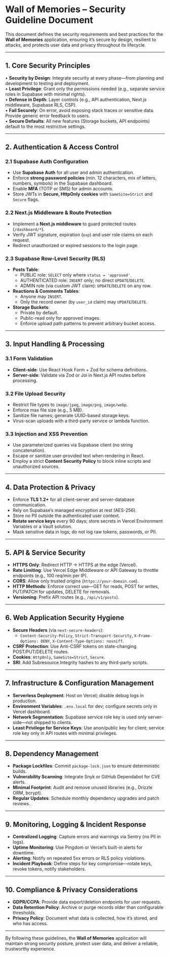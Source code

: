 # Wall of Memories – Security Guideline Document

This document defines the security requirements and best practices for the **Wall of Memories** application, ensuring it’s secure by design, resilient to attacks, and protects user data and privacy throughout its lifecycle.

---

## 1. Core Security Principles

• **Security by Design**: Integrate security at every phase—from planning and development to testing and deployment.  
• **Least Privilege**: Grant only the permissions needed (e.g., separate service roles in Supabase with minimal rights).  
• **Defense in Depth**: Layer controls (e.g., API authentication, Next.js middleware, Supabase RLS, CSP).  
• **Fail Securely**: On error, avoid exposing stack traces or sensitive data. Provide generic error feedback to users.  
• **Secure Defaults**: All new features (Storage buckets, API endpoints) default to the most restrictive settings.

---

## 2. Authentication & Access Control

### 2.1 Supabase Auth Configuration

- Use **Supabase Auth** for all user and admin authentication.  
- Enforce **strong password policies** (min. 12 characters, mix of letters, numbers, symbols) in the Supabase dashboard.  
- Enable **MFA** (TOTP or SMS) for admin accounts.  
- Store JWTs in **Secure, HttpOnly cookies** with `SameSite=Strict` and `Secure` flags.  

### 2.2 Next.js Middleware & Route Protection

- Implement a **Next.js middleware** to guard protected routes (`/dashboard/*`).  
- Verify JWT signature, expiration (`exp`) and user role claims on each request.  
- Redirect unauthorized or expired sessions to the login page.

### 2.3 Supabase Row-Level Security (RLS)

- **Posts Table**:
  - PUBLIC role: `SELECT` only where `status = 'approved'`.  
  - AUTHENTICATED role: `INSERT` only; no direct `UPDATE`/`DELETE`.  
  - ADMIN role (via custom JWT claim): `UPDATE`/`DELETE` on any row.  
- **Reactions & Comments Tables**:
  - Anyone may `INSERT`.  
  - Only the record owner (by `user_id` claim) may `UPDATE`/`DELETE`.
- **Storage Buckets**:
  - Private by default.  
  - Public-read only for approved images.  
  - Enforce upload path patterns to prevent arbitrary bucket access.

---

## 3. Input Handling & Processing

### 3.1 Form Validation

- **Client-side**: Use React Hook Form + Zod for schema definitions.  
- **Server-side**: Validate via Zod or Joi in Next.js API routes before processing.  

### 3.2 File Upload Security

- Restrict file types to `image/jpeg`, `image/png`, `image/webp`.  
- Enforce max file size (e.g., 5 MB).  
- Sanitize file names; generate UUID-based storage keys.  
- Virus-scan uploads with a third-party service or lambda function.

### 3.3 Injection and XSS Prevention

- Use parameterized queries via Supabase client (no string concatenation).  
- Escape or sanitize user-provided text when rendering in React.  
- Employ a strict **Content Security Policy** to block inline scripts and unauthorized sources.

---

## 4. Data Protection & Privacy

- Enforce **TLS 1.2+** for all client-server and server-database communication.  
- Rely on Supabase’s managed encryption at rest (AES-256).  
- Store no PII outside the authenticated user context.  
- **Rotate service keys** every 90 days; store secrets in Vercel Environment Variables or a Vault solution.  
- Mask sensitive data in logs; do not log raw tokens, passwords, or PII.

---

## 5. API & Service Security

- **HTTPS Only**: Redirect HTTP → HTTPS at the edge (Vercel).  
- **Rate Limiting**: Use Vercel Edge Middleware or API Gateway to throttle endpoints (e.g., 100 req/min per IP).  
- **CORS**: Allow only trusted origins (`https://your-domain.com`).  
- **HTTP Methods**: Enforce correct use—GET for reads, POST for writes, PUT/PATCH for updates, DELETE for removals.  
- **Versioning**: Prefix API routes (e.g., `/api/v1/posts`).

---

## 6. Web Application Security Hygiene

- **Secure Headers** (via `next-secure-headers`):  
  - `Content-Security-Policy`, `Strict-Transport-Security`, `X-Frame-Options: DENY`, `X-Content-Type-Options: nosniff`.  
- **CSRF Protection**: Use Anti-CSRF tokens on state-changing POST/PUT/DELETE routes.  
- **Cookies**: `HttpOnly`, `SameSite=Strict`, `Secure`.  
- **SRI**: Add Subresource Integrity hashes to any third-party scripts.

---

## 7. Infrastructure & Configuration Management

- **Serverless Deployment**: Host on Vercel; disable debug logs in production.  
- **Environment Variables**: `.env.local` for dev; configure secrets only in Vercel dashboard.  
- **Network Segmentation**: Supabase service role key is used only server-side—not shipped to clients.  
- **Least Privilege for Service Keys**: Use anon/public key for client; service role key only in API routes with minimal privileges.

---

## 8. Dependency Management

- **Package Lockfiles**: Commit `package-lock.json` to ensure deterministic builds.  
- **Vulnerability Scanning**: Integrate Snyk or GitHub Dependabot for CVE alerts.  
- **Minimal Footprint**: Audit and remove unused libraries (e.g., Drizzle ORM, bcrypt).  
- **Regular Updates**: Schedule monthly dependency upgrades and patch reviews.

---

## 9. Monitoring, Logging & Incident Response

- **Centralized Logging**: Capture errors and warnings via Sentry (no PII in logs).  
- **Uptime Monitoring**: Use Pingdom or Vercel’s built-in alerts for downtime.  
- **Alerting**: Notify on repeated 5xx errors or RLS policy violations.  
- **Incident Playbook**: Define steps for key compromise—rotate keys, revoke tokens, notify stakeholders.

---

## 10. Compliance & Privacy Considerations

- **GDPR/CCPA**: Provide data export/deletion endpoints for user requests.  
- **Data Retention Policy**: Archive or purge records older than configurable thresholds.  
- **Privacy Policy**: Document what data is collected, how it’s stored, and who has access.

---

By following these guidelines, the **Wall of Memories** application will maintain strong security posture, protect user data, and deliver a reliable, trustworthy experience.

